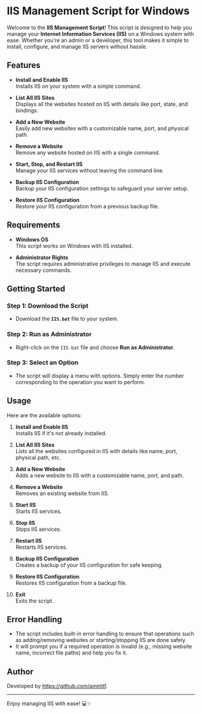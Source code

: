 # IIS Management Script for Windows

Welcome to the **IIS Management Script**! This script is designed to help you manage your **Internet Information Services (IIS)** on a Windows system with ease. Whether you're an admin or a developer, this tool makes it simple to install, configure, and manage IIS servers without hassle.

## Features

- **Install and Enable IIS**  
  Installs IIS on your system with a simple command.

- **List All IIS Sites**  
  Displays all the websites hosted on IIS with details like port, state, and bindings.

- **Add a New Website**  
  Easily add new websites with a customizable name, port, and physical path.

- **Remove a Website**  
  Remove any website hosted on IIS with a single command.

- **Start, Stop, and Restart IIS**  
  Manage your IIS services without leaving the command line.

- **Backup IIS Configuration**  
  Backup your IIS configuration settings to safeguard your server setup.

- **Restore IIS Configuration**  
  Restore your IIS configuration from a previous backup file.

## Requirements

- **Windows OS**  
  This script works on Windows with IIS installed.

- **Administrator Rights**  
  The script requires administrative privileges to manage IIS and execute necessary commands.

## Getting Started

### Step 1: Download the Script

- Download the **`IIS.bat`** file to your system.

### Step 2: Run as Administrator

- Right-click on the `IIS.bat` file and choose **Run as Administrator**.

### Step 3: Select an Option

- The script will display a menu with options. Simply enter the number corresponding to the operation you want to perform.

## Usage

Here are the available options:

1. **Install and Enable IIS**  
   Installs IIS if it's not already installed.

2. **List All IIS Sites**  
   Lists all the websites configured in IIS with details like name, port, physical path, etc.

3. **Add a New Website**  
   Adds a new website to IIS with a customizable name, port, and path.

4. **Remove a Website**  
   Removes an existing website from IIS.

5. **Start IIS**  
   Starts IIS services.

6. **Stop IIS**  
   Stops IIS services.

7. **Restart IIS**  
   Restarts IIS services.

8. **Backup IIS Configuration**  
   Creates a backup of your IIS configuration for safe keeping.

9. **Restore IIS Configuration**  
   Restores IIS configuration from a backup file.

10. **Exit**  
   Exits the script.

## Error Handling

- The script includes built-in error handling to ensure that operations such as adding/removing websites or starting/stopping IIS are done safely.
- It will prompt you if a required operation is invalid (e.g., missing website name, incorrect file paths) and help you fix it.

## Author
Developed by https://github.com/aminltf.

---

Enjoy managing IIS with ease! 💻✨
